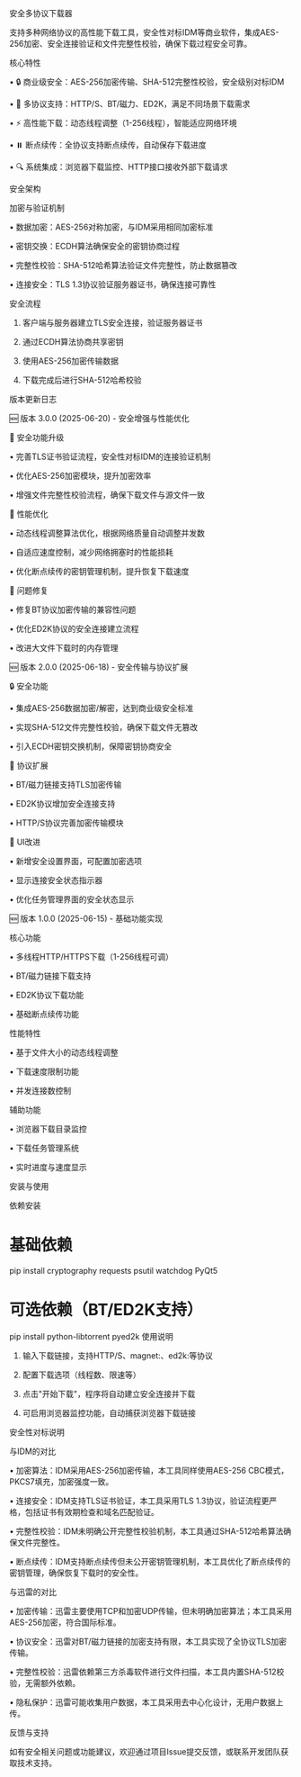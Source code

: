 安全多协议下载器

支持多种网络协议的高性能下载工具，安全性对标IDM等商业软件，集成AES-256加密、安全连接验证和文件完整性校验，确保下载过程安全可靠。

核心特性

• 🔒 商业级安全：AES-256加密传输、SHA-512完整性校验，安全级别对标IDM

• 📡 多协议支持：HTTP/S、BT/磁力、ED2K，满足不同场景下载需求

• ⚡ 高性能下载：动态线程调整（1-256线程），智能适应网络环境

• ⏸️ 断点续传：全协议支持断点续传，自动保存下载进度

• 🔍 系统集成：浏览器下载监控、HTTP接口接收外部下载请求

安全架构

加密与验证机制

• 数据加密：AES-256对称加密，与IDM采用相同加密标准

• 密钥交换：ECDH算法确保安全的密钥协商过程

• 完整性校验：SHA-512哈希算法验证文件完整性，防止数据篡改

• 连接安全：TLS 1.3协议验证服务器证书，确保连接可靠性

安全流程

1. 客户端与服务器建立TLS安全连接，验证服务器证书

2. 通过ECDH算法协商共享密钥

3. 使用AES-256加密传输数据

4. 下载完成后进行SHA-512哈希校验

版本更新日志

🆕 版本 3.0.0 (2025-06-20) - 安全增强与性能优化

🔐 安全功能升级

• 完善TLS证书验证流程，安全性对标IDM的连接验证机制

• 优化AES-256加密模块，提升加密效率

• 增强文件完整性校验流程，确保下载文件与源文件一致

🚀 性能优化

• 动态线程调整算法优化，根据网络质量自动调整并发数

• 自适应速度控制，减少网络拥塞时的性能损耗

• 优化断点续传的密钥管理机制，提升恢复下载速度

🐛 问题修复

• 修复BT协议加密传输的兼容性问题

• 优化ED2K协议的安全连接建立流程

• 改进大文件下载时的内存管理

🆕 版本 2.0.0 (2025-06-18) - 安全传输与协议扩展

🔒 安全功能

• 集成AES-256数据加密/解密，达到商业级安全标准

• 实现SHA-512文件完整性校验，确保下载文件无篡改

• 引入ECDH密钥交换机制，保障密钥协商安全

📡 协议扩展

• BT/磁力链接支持TLS加密传输

• ED2K协议增加安全连接支持

• HTTP/S协议完善加密传输模块

🎨 UI改进

• 新增安全设置界面，可配置加密选项

• 显示连接安全状态指示器

• 优化任务管理界面的安全状态显示

🆕 版本 1.0.0 (2025-06-15) - 基础功能实现

核心功能

• 多线程HTTP/HTTPS下载（1-256线程可调）

• BT/磁力链接下载支持

• ED2K协议下载功能

• 基础断点续传功能

性能特性

• 基于文件大小的动态线程调整

• 下载速度限制功能

• 并发连接数控制

辅助功能

• 浏览器下载目录监控

• 下载任务管理系统

• 实时进度与速度显示

安装与使用

依赖安装
# 基础依赖
pip install cryptography requests psutil watchdog PyQt5

# 可选依赖（BT/ED2K支持）
pip install python-libtorrent pyed2k
使用说明

1. 输入下载链接，支持HTTP/S、magnet:、ed2k:等协议

2. 配置下载选项（线程数、限速等）

3. 点击"开始下载"，程序将自动建立安全连接并下载

4. 可启用浏览器监控功能，自动捕获浏览器下载链接

安全性对标说明

与IDM的对比

• 加密算法：IDM采用AES-256加密传输，本工具同样使用AES-256 CBC模式，PKCS7填充，加密强度一致。

• 连接安全：IDM支持TLS证书验证，本工具采用TLS 1.3协议，验证流程更严格，包括证书有效期检查和域名匹配验证。

• 完整性校验：IDM未明确公开完整性校验机制，本工具通过SHA-512哈希算法确保文件完整性。

• 断点续传：IDM支持断点续传但未公开密钥管理机制，本工具优化了断点续传的密钥管理，确保恢复下载时的安全性。

与迅雷的对比

• 加密传输：迅雷主要使用TCP和加密UDP传输，但未明确加密算法；本工具采用AES-256加密，符合国际标准。

• 协议安全：迅雷对BT/磁力链接的加密支持有限，本工具实现了全协议TLS加密传输。

• 完整性校验：迅雷依赖第三方杀毒软件进行文件扫描，本工具内置SHA-512校验，无需额外依赖。

• 隐私保护：迅雷可能收集用户数据，本工具采用去中心化设计，无用户数据上传。

反馈与支持

如有安全相关问题或功能建议，欢迎通过项目Issue提交反馈，或联系开发团队获取技术支持。